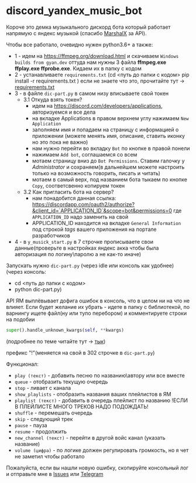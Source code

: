 # discord_yandex_music_bot

Короче это демка музыкального дискорд бота который работает напрямую с яндекс музыкой (спасибо [MarshalX](https://github.com/MarshalX) за API).


Чтобы все работало, очевидно нужен python3.6+ а также:

- 1 - идем на https://ffmpeg.org/download.html и скачиваем `Windows builds from gyan.dev`
оттуда нам нужны 3 файла __ffmpeg.exe ffplay.exe ffprobe.exe__. Кидаем их в папку с кодом
- 2 - устанавливаете `requirements.txt` (cd <путь до папки с кодом> <Enter> pip install -r requirements.txt <Enter>) если не знаете что это, прочитайте тут -> [requirements.txt](https://semakin.dev/2020/04/requirements_txt/)
- 3 - в файле `dic-part.py` в самом низу вписываете свой токен
    - 3.1 Откуда взять токен?
      - идем на https://discord.com/developers/applications, авторизуемся и все дела
      - на вкладке Applications в правом верхнем углу нажимаем `New Application`
      - заполняем имя и попадаем на страницу с информацией о приложении (можете менять имя, описание, ставить иконку но это пока не важно)
      - нам нужно перейти во вкладку `Bot` по кнопке в правой понели
      - нажимаем `Add bot`, соглашаемся со всем
      - мотаем страницу вниз до `Bot Permissions`. Ставим галочку у _Administrator_ и сохраняем(в дальнейшем можете настроить только на возможность говорить, писать и читать)
      - мотаем в самый верх, под названием бота тыкаем по кнопке `Copy`, соответсвенно копируем токен
    - 3.2 Как пригласить бота на сервер?
      - нам понадобится данная ссылка: https://discordapp.com/oauth2/authorize?&client_id=`APPLICATION_ID`&scope=bot&permissions=0 где `APPLICATION_ID` надо заменить на свой
      - APPLICATION_ID находится на вкладке `General Information` под строкой _tags_ вашего приложения на портале разработчиков
- 4 - в `y_musick_start.py` в 7 строчке прописываете свои данные(проверьте в настройках яндекс акка чтобы была авторизация по логину\паролю а не как-то иначе)

Запускать нужно `dic-part.py` (через idle или консоль как удобнее)
(через консоль:
- cd <путь до папки с кодом>
- python dic-part.py)


API ЯМ выплёвывает дофига ошибок в консоль, что в целом ни на что не влияет. Если будет желание их убрать - идете в папку с библиотекой,
по варнингу ищете файл(ну или тупо перебором) и комментируете строки на подобии
```python
super().handle_unknown_kwargs(self, **kwargs)
```
(подробнее по теме читайте тут -> [тык](https://docs.python.org/2/library/warnings.html#temporary-suppressing-warnings))


префикс "!"(меняется на свой в 302 строчке в `dic-part.py`)

Функционал:

-  `play (текст)` - добавить песню по названию\автору или все вместе
-  `queue` - отобразить текущую очередь
-  `stop` - ливает с канала 
-  `show_playlists` - отобразить названия ваших плейлистов в ЯМ 
-  `playlist (текст)` - добавить в очередь плейлист по названию !ЕСЛИ В ПЛЕЙЛИСТЕ МНОГО ТРЕКОВ НАДО ПОДОЖДАТЬ! 
-  `shuffle` - перемешать очередь  
-  `skip` - следующий трек 
-  `pause` - пауза  
-  `resume` - продолжить 
-  `new_channel (текст)` - перейти в другой войс канал (указать название)  
-  `volume (цифра)` - по логике должен регулировать громкость, но я чет не заметил чтобы работало
  
  
Пожалуйста, если вы нашли новую ошибку, скопируйте консольный лог и отправьте мне в [Issues](https://github.com/senaKash/discord_yandex_music_bot/issues)
или [Telegram](https://t.me/MikuON)


